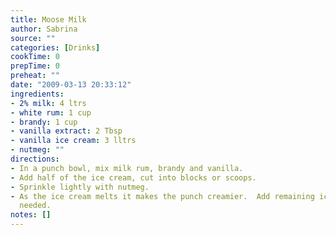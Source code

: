 ```yaml
---
title: Moose Milk
author: Sabrina
source: ""
categories: [Drinks]
cookTime: 0
prepTime: 0
preheat: ""
date: "2009-03-13 20:33:12"
ingredients:
- 2% milk: 4 ltrs
- white rum: 1 cup
- brandy: 1 cup
- vanilla extract: 2 Tbsp
- vanilla ice cream: 3 lltrs
- nutmeg: ""
directions:
- In a punch bowl, mix milk rum, brandy and vanilla.
- Add half of the ice cream, cut into blocks or scoops.
- Sprinkle lightly with nutmeg.
- As the ice cream melts it makes the punch creamier.  Add remaining ice cream as
  needed.
notes: []
---
```


